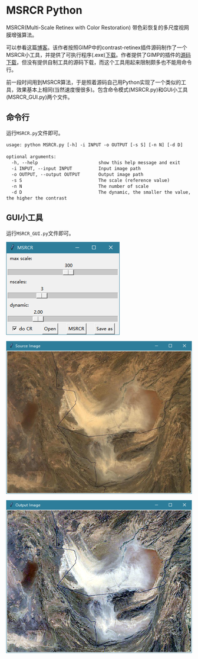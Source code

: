 # MSRCR Python

MSRCR(Multi-Scale Retinex with Color Restoration) 带色彩恢复的多尺度视网膜增强算法。

可以参看这篇[博客](https://www.cnblogs.com/Imageshop/archive/2013/04/17/3026881.html)。该作者按照GIMP中的contrast-retinex插件源码制作了一个MSRCR小工具，并提供了可执行程序(.exe)[下载](http://files.cnblogs.com/Imageshop/Retinex.zip)。作者提供了GIMP的插件的[源码下载](http://files.cnblogs.com/Imageshop/contrast-retinex.rar)，但没有提供自制工具的源码下载，而这个工具用起来限制颇多也不能用命令行。

前一段时间用到MSRCR算法，于是照着源码自己用Python实现了一个类似的工具，效果基本上相同(当然速度慢很多)。包含命令模式(MSRCR.py)和GUI小工具(MSRCR_GUI.py)两个文件。

## 命令行

运行`MSRCR.py`文件即可。

```shell
usage: python MSRCR.py [-h] -i INPUT -o OUTPUT [-s S] [-n N] [-d D]

optional arguments:
  -h, --help                       show this help message and exit
  -i INPUT, --input INPUT          Input image path
  -o OUTPUT, --output OUTPUT       Output image path
  -s S                             The scale (reference value)
  -n N                             The number of scale
  -d D                             The dynamic, the smaller the value, the higher the contrast
```

## GUI小工具

运行`MSRCR_GUI.py`文件即可。

![MainWindow](./README_figures/MainWindow.PNG)

![ImgSourceWindow](./README_figures/ImgSourceWindow.PNG)

![ImgOutputWindow](./README_figures/ImgOutputWindow.PNG)



